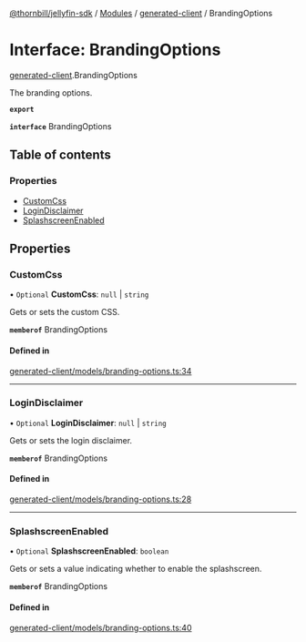 [@thornbill/jellyfin-sdk](../README.md) / [Modules](../modules.md) / [generated-client](../modules/generated_client.md) / BrandingOptions

# Interface: BrandingOptions

[generated-client](../modules/generated_client.md).BrandingOptions

The branding options.

**`export`**

**`interface`** BrandingOptions

## Table of contents

### Properties

- [CustomCss](generated_client.BrandingOptions.md#customcss)
- [LoginDisclaimer](generated_client.BrandingOptions.md#logindisclaimer)
- [SplashscreenEnabled](generated_client.BrandingOptions.md#splashscreenenabled)

## Properties

### CustomCss

• `Optional` **CustomCss**: ``null`` \| `string`

Gets or sets the custom CSS.

**`memberof`** BrandingOptions

#### Defined in

[generated-client/models/branding-options.ts:34](https://github.com/jellyfin/jellyfin-sdk-typescript/blob/fa599ae/src/generated-client/models/branding-options.ts#L34)

___

### LoginDisclaimer

• `Optional` **LoginDisclaimer**: ``null`` \| `string`

Gets or sets the login disclaimer.

**`memberof`** BrandingOptions

#### Defined in

[generated-client/models/branding-options.ts:28](https://github.com/jellyfin/jellyfin-sdk-typescript/blob/fa599ae/src/generated-client/models/branding-options.ts#L28)

___

### SplashscreenEnabled

• `Optional` **SplashscreenEnabled**: `boolean`

Gets or sets a value indicating whether to enable the splashscreen.

**`memberof`** BrandingOptions

#### Defined in

[generated-client/models/branding-options.ts:40](https://github.com/jellyfin/jellyfin-sdk-typescript/blob/fa599ae/src/generated-client/models/branding-options.ts#L40)

